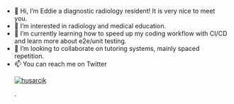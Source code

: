 - 👋 Hi, I’m Eddie a diagnostic radiology resident! It is very nice to meet you. 
- 👀 I’m interested in radiology and medical education.
- 🌱 I’m currently learning how to speed up my coding workflow with CI/CD and learn more about e2e/unit testing.
- 💞️ I’m looking to collaborate on tutoring systems, mainly spaced repetition.
- 📫 You can reach me on Twitter <p align="left"> <a href="https://twitter.com/husarcik" target="blank"><img src="https://img.shields.io/twitter/follow/husarcik?logo=twitter&style=for-the-badge" alt="husarcik" /></a> </p>.

<!---
husarcik/husarcik is a ✨ special ✨ repository because its `README.md` (this file) appears on your GitHub profile.
You can click the Preview link to take a look at your changes.
--->
